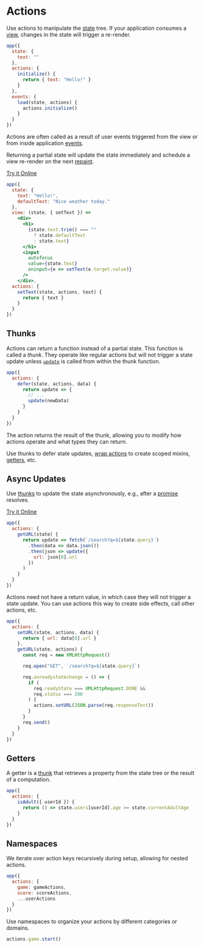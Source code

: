 # Actions

Use actions to manipulate the [state](/docs/state.md) tree. If your application consumes a [view](/docs/view.md), changes in the state will trigger a re-render.

```jsx
app({
  state: {
    text: ""
  },
  actions: {
    initialize() {
      return { text: "Hello!" }
    }
  },
  events: {
    load(state, actions) {
      actions.initialize()
    }
  }
})
```

Actions are often called as a result of user events triggered from the view or from inside application [events](/docs/events.md).

Returning a partial state will update the state immediately and schedule a view re-render on the next [repaint](https://developer.mozilla.org/en-US/docs/Web/API/window/requestAnimationFrame).

[Try it Online](https://codepen.io/hyperapp/pen/qRMEGX?editors=0010)

```jsx
app({
  state: {
    text: "Hello!",
    defaultText: "Nice weather today."
  },
  view: (state, { setText }) =>
    <div>
      <h1>
        {state.text.trim() === ""
          ? state.defaultText
          : state.text}
      </h1>
      <input
        autofocus
        value={state.text}
        oninput={e => setText(e.target.value)}
      />
    </div>,
  actions: {
    setText(state, actions, text) {
      return { text }
    }
  }
})
```

## Thunks

Actions can return a function instead of a partial state. This function is called a _thunk_. They operate like regular actions but will not trigger a state update unless [`update`](/docs/api.md#update) is called from within the thunk function.

```jsx
app({
  actions: {
    defer(state, actions, data) {
      return update => {
        // ...
        update(newData)
      }
    }
  }
})
```

The action returns the result of the thunk, allowing you to modify how actions operate and what types they can return.

Use thunks to defer state updates, [wrap actions](/docs/events.md#resolve) to create scoped mixins, [getters](#getters), etc.

## Async Updates

Use [thunks](#thunks) to update the state asynchronously, e.g., after a [promise](https://developer.mozilla.org/en-US/docs/Web/JavaScript/Reference/Global_Objects/Promise) resolves.

[Try it Online](https://codepen.io/hyperapp/pen/ZeByKv?editors=0010)

```jsx
app({
  actions: {
    getURL(state) {
      return update => fetch(`/search?q=${state.query}`)
        .then(data => data.json())
        .then(json => update({
          url: json[0].url
        })
      )
    }
  }
})
```

Actions need not have a return value, in which case they will not trigger a state update. You can use actions this way to create side effects, call other actions, etc.

```jsx
app({
  actions: {
    setURL(state, actions, data) {
      return { url: data[0].url }
    },
    getURL(state, actions) {
      const req = new XMLHttpRequest()

      req.open("GET", `/search?q=${state.query}`)

      req.onreadystatechange = () => {
        if (
          req.readyState === XMLHttpRequest.DONE &&
          req.status === 200
        ) {
          actions.setURL(JSON.parse(req.responseText))
        }
      }
      req.send()
    }
  }
})
```

## Getters

A getter is a [thunk](#thunks) that retrieves a property from the state tree or the result of a computation.

```jsx
app({
  actions: {
    isAdult({ userId }) {
      return () => state.users[userId].age >= state.currentAdultAge
    }
  }
})
```

## Namespaces

We iterate over action keys recursively during setup, allowing for nested actions.

```jsx
app({
  actions: {
    game: gameActions,
    score: scoreActions,
    ...userActions
  }
})
```

Use namespaces to organize your actions by different categories or domains.

```jsx
actions.game.start()
```
